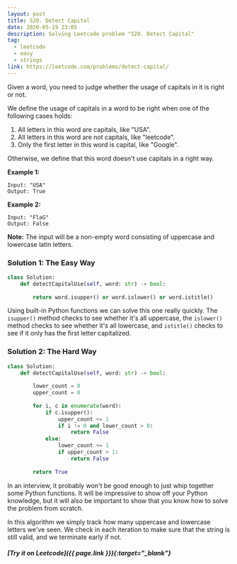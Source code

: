 ```yaml
---
layout: post
title: 520. Detect Capital
date: 2020-05-19 23:05
description: Solving Leetcode problem "520. Detect Capital"
tag:
  - leetcode
  - easy
  - strings
link: https://leetcode.com/problems/detect-capital/
---
```


Given a word, you need to judge whether the usage of capitals in it is right or not.

We define the usage of capitals in a word to be right when one of the following cases holds:

1. All letters in this word are capitals, like "USA".
2. All letters in this word are not capitals, like "leetcode".
3. Only the first letter in this word is capital, like "Google".

Otherwise, we define that this word doesn't use capitals in a right way.

 

**Example 1:**

```
Input: "USA"
Output: True
```

 

**Example 2:**

```
Input: "FlaG"
Output: False
```

 

**Note:** The input will be a non-empty word consisting of uppercase and lowercase latin letters.



### Solution 1: The Easy Way

```python
class Solution:
    def detectCapitalUse(self, word: str) -> bool:
        
        return word.isupper() or word.islower() or word.istitle()
```

Using built-in Python functions we can solve this one really quickly. The `isupper()` method checks to see whether it's all uppercase, the `islower()` method checks to see whether it's all lowercase, and `istitle()` checks to see if it only has the first letter capitalized.

### Solution 2: The Hard Way

```python
class Solution:
    def detectCapitalUse(self, word: str) -> bool:
        
        lower_count = 0
        upper_count = 0
        
        for i, c in enumerate(word):
            if c.isupper():
                upper_count += 1
                if i != 0 and lower_count > 0:
                    return False
            else:
                lower_count += 1
                if upper_count > 1:
                    return False
                
        return True
```

In an interview, it probably won't be good enough to just whip together some Python functions. It will be impressive to show off your Python knowledge, but it will also be important to show that you know how to solve the problem from scratch.

In this algorithm we simply track how many uppercase and lowercase letters we've seen. We check in each iteration to make sure that the string is still valid, and we terminate early if not.



##### [Try it on Leetcode]({{ page.link }}){:target="_blank"}